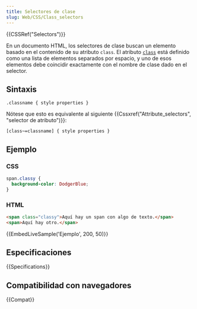 ```yaml
---
title: Selectores de clase
slug: Web/CSS/Class_selectors
---
```


{{CSSRef("Selectors")}}

En un documento HTML, los selectores de clase buscan un elemento basado en el contenido de su atributo `class`. El atributo [`class`](/es/docs/Web/HTML/Global_attributes#class) está definido como una lista de elementos separados por espacio, y uno de esos elementos debe coincidir exactamente con el nombre de clase dado en el selector.

## Sintaxis

```
.classname { style properties }
```

Nótese que esto es equivalente al siguiente {{Cssxref("Attribute_selectors", "selector de atributo")}}:

```
[class~=classname] { style properties }
```

## Ejemplo

### CSS

```css
span.classy {
  background-color: DodgerBlue;
}
```

### HTML

```html
<span class="classy">Aquí hay un span con algo de texto.</span>
<span>Aquí hay otro.</span>
```

{{EmbedLiveSample('Ejemplo', 200, 50)}}

## Especificaciones

{{Specifications}}

## Compatibilidad con navegadores

{{Compat}}
